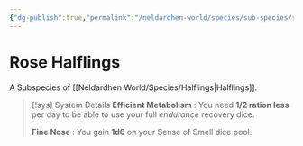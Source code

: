 ```yaml
---
{"dg-publish":true,"permalink":"/neldardhen-world/species/sub-species/rose-halflings/"}
---
```


# Rose Halflings
A Subspecies of [[Neldardhen World/Species/Halflings\|Halflings]].

> [!sys] System Details
> **Efficient Metabolism** : You need **1/2 ration less** per day to be able to use your full _endurance_ recovery dice.
> 
> **Fine Nose** : You gain **1d6** on your Sense of Smell dice pool.